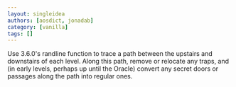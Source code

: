 ```yaml
---
layout: singleidea
authors: [aosdict, jonadab]
category: [vanilla]
tags: []
---
```

Use 3.6.0's randline function to trace a path between the upstairs and downstairs of each level. Along this path, remove or relocate any traps, and (in early levels, perhaps up until the Oracle) convert any secret doors or passages along the path into regular ones.
